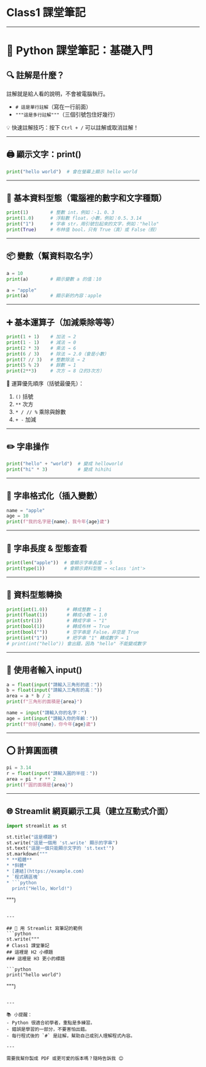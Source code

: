 # Class1 課堂筆記

---

# 🐍 Python 課堂筆記：基礎入門

## 🔍 註解是什麼？

註解就是給人看的說明，不會被電腦執行。

- `# 這是單行註解`（寫在一行前面）
- `"""這是多行註解"""`（三個引號包住好幾行）

💡 快速註解技巧：按下 `Ctrl + /` 可以註解或取消註解！

---

## 🖨️ 顯示文字：print()

```python
print("hello world")  # 會在螢幕上顯示 hello world
```

---

## 🔢 基本資料型態（電腦裡的數字和文字種類）

```python
print(1)        # 整數 int，例如：-1、0、3
print(1.0)      # 浮點數 float，小數，例如：0.5、3.14
print("1")      # 字串 str，用引號包起來的文字，例如："hello"
print(True)     # 布林值 bool，只有 True（真）或 False（假）
```

---

## 📦 變數（幫資料取名字）

```python
a = 10
print(a)        # 顯示變數 a 的值：10

a = "apple"
print(a)        # 顯示新的內容：apple
```

---

## ➕ 基本運算子（加減乘除等等）

```python
print(1 + 1)    # 加法 → 2
print(1 - 1)    # 減法 → 0
print(2 * 3)    # 乘法 → 6
print(6 / 3)    # 除法 → 2.0（會是小數）
print(7 // 3)   # 整數除法 → 2
print(5 % 2)    # 餘數 → 1
print(2**3)     # 次方 → 8（2的3次方）
```

🎯 運算優先順序（括號最優先）：

1. `()` 括號
2. `**` 次方
3. `* / // %` 乘除與餘數
4. `+ -` 加減

---

## ✏️ 字串操作

```python
print("hello" + "world")  # 變成 helloworld
print("hi" * 3)           # 變成 hihihi
```

---

## 🧩 字串格式化（插入變數）

```python
name = "apple"
age = 10
print(f"我的名字是{name}，我今年{age}歲")
```

---

## 📏 字串長度 & 型態查看

```python
print(len("apple"))  # 會顯示字串長度 → 5
print(type(1))       # 會顯示資料型態 → <class 'int'>
```

---

## 🔄 資料型態轉換

```python
print(int(1.0))       # 轉成整數 → 1
print(float(1))       # 轉成小數 → 1.0
print(str(1))         # 轉成字串 → "1"
print(bool(1))        # 轉成布林 → True
print(bool(""))       # 空字串是 False，非空是 True
print(int("1"))       # 把字串 "1" 轉成數字 → 1
# print(int("hello")) 會出錯，因為 "hello" 不能變成數字
```

---

## 🎤 使用者輸入 input()

```python
a = float(input("請輸入三角形的底："))
b = float(input("請輸入三角形的高："))
area = a * b / 2
print(f"三角形的面積是{area}")
```

```python
name = input("請輸入你的名字：")
age = int(input("請輸入你的年齡："))
print(f"你好{name}，你今年{age}歲")
```

---

## ⭕ 計算圓面積

```python
pi = 3.14
r = float(input("請輸入圓的半徑："))
area = pi * r ** 2
print(f"圓的面積是{area}")
```

---

## 🌐 Streamlit 網頁顯示工具（建立互動式介面）

````python
import streamlit as st

st.title("這是標題")
st.write("這是一個用 'st.write' 顯示的字串")
st.text("這是一個只能顯示文字的 'st.text'")
st.markdown("""
* **粗體**
* *斜體*
* [連結](https://example.com)
* `程式碼區塊`
* ```python
  print("Hello, World!")
````

""")

````

---

## 📝 用 Streamlit 寫筆記的範例
```python
st.write("""
# Class1 課堂筆記
## 這裡是 H2 小標題
### 這裡是 H3 更小的標題

```python
print("hello world")
````

""")

```

---

📚 小提醒：
- Python 很適合初學者，重點是多練習。
- 錯誤是學習的一部分，不要害怕出錯。
- 每行程式後的 `#` 是註解，幫助自己或別人理解程式內容。

---

需要我幫你製成 PDF 或更可愛的版本嗎？隨時告訴我 😊
```
